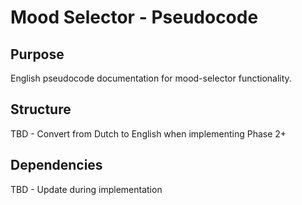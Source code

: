 # Mood Selector - Pseudocode

## Purpose
English pseudocode documentation for mood-selector functionality.

## Structure
TBD - Convert from Dutch to English when implementing Phase 2+

## Dependencies
TBD - Update during implementation
